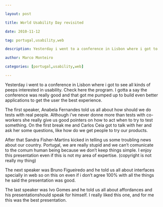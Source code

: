---
layout: post
title: World Usability Day revisited
date: 2010-11-12
tag: portugal,usability,web
description: Yesterday i went to a conference in Lisbon where i got to see all kinds of peeps interested in usability. Check here the program. I gotta a say the conference
author: Marco Monteiro
categories: [portugal,usability,web]
---

Yesterday i went to a conference in Lisbon where i got to see all kinds of peeps interested in usability. Check here the program. I gotta a say the conference was really good and that got me pumped up to build even better applications to get the user the best experience.
<!--more-->
The first speaker, Anabela Fernandes told us all about how should we do tests with real people. Although i’ve never donne more than tests with co-workers she really give us good pointers on how to act when to try to test something. On the first break me and Carlos Ceia got to talk with her and ask her some questions, like how do we get people to try our products.

After that Sandra Fisher-Martins kicked in telling us some troubling news about our country. Portugal, we are really stupid and we can’t comunicate to the comum human being because we don’t keep things simple. I enjoy this presentation even if this is not my area of expertise. (copyright is not really my thing)

The next speaker was Bruno Figueiredo and he told us all about interfaces specially in web so on this on even if i don’t agree 100% with all the things he said the presentation was good.

The last speaker was Ivo Gomes and he told us all about affordances and his presentationshould speak for himself. I really liked this one, and for me this was the best presentation.